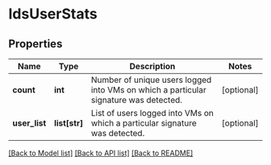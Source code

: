 # IdsUserStats

## Properties
Name | Type | Description | Notes
------------ | ------------- | ------------- | -------------
**count** | **int** | Number of unique users logged into VMs on which a particular signature was detected. | [optional] 
**user_list** | **list[str]** | List of users logged into VMs on which a particular signature was detected. | [optional] 

[[Back to Model list]](../README.md#documentation-for-models) [[Back to API list]](../README.md#documentation-for-api-endpoints) [[Back to README]](../README.md)

